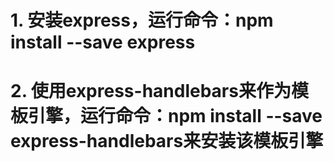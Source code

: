# 1. 安装express，运行命令：npm install --save express
# 2. 使用express-handlebars来作为模板引擎，运行命令：npm install --save express-handlebars来安装该模板引擎
